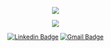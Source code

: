 <p align="center">
  <img align="center" src="https://github-readme-stats.vercel.app/api?username=evelinmarques&show_icons=true&theme=dracula"> 
</p>

<p align="center">
  <img align="center" src="https://github-readme-stats.vercel.app/api/top-langs/?username=evelinmarques&layout=compact&theme=dracula"> 
</p>

<p align="center">
<a href="https://www.linkedin.com/in/evelinmarquess/" target="blank"><img alt="Linkedin Badge" src="https://img.shields.io/badge/-Evelin%20Marques-563D7C?style=flat-square&logo=Linkedin&logoColor=white&link=https://www.linkedin.com/in/evelinmarquess/"/></a>
<a href="mailto:http.evelinmarques@gmail.com" target="blank"><img alt="Gmail Badge" src="https://img.shields.io/badge/-http.evelinmarques@gmail.com-563D7C?style=flat-square&logo=Gmail&logoColor=white&link=mailto:http.evelinmarques@gmail.com"/></a>
</p>


<!--
**evelinmarques/evelinmarques** is a ✨ _special_ ✨ repository because its `README.md` (this file) appears on your GitHub profile.

Here are some ideas to get you started:

- 🔭 I’m currently working on ...
- 🌱 I’m currently learning ...
- 👯 I’m looking to collaborate on ...
- 🤔 I’m looking for help with ...
- 💬 Ask me about ...
- 📫 How to reach me: ...
- 😄 Pronouns: ...
- ⚡ Fun fact: ...
-->
